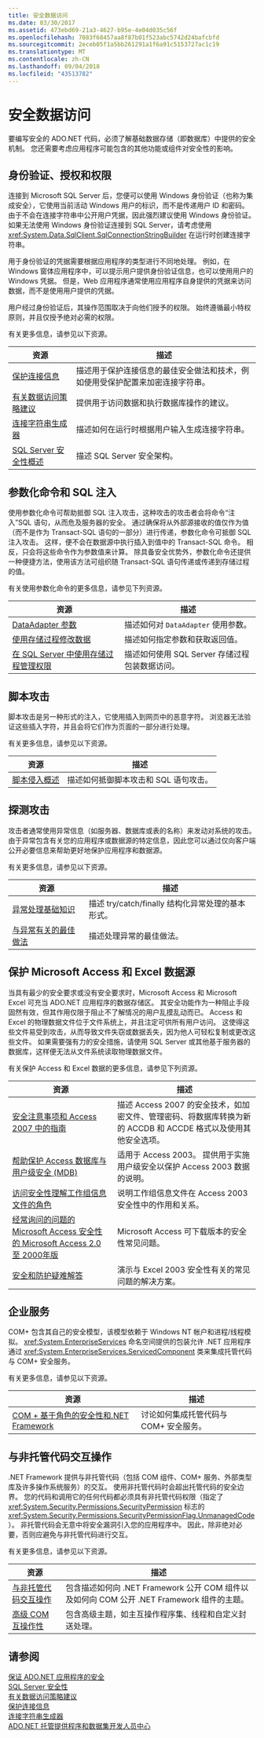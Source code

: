 ```yaml
---
title: 安全数据访问
ms.date: 03/30/2017
ms.assetid: 473ebd69-21a3-4627-b95e-4e04d035c56f
ms.openlocfilehash: 7083f68457aa8f87b01f523abc5742d24bafcbfd
ms.sourcegitcommit: 2eceb05f1a5bb261291a1f6a91c5153727ac1c19
ms.translationtype: MT
ms.contentlocale: zh-CN
ms.lasthandoff: 09/04/2018
ms.locfileid: "43513782"
---
```

# <a name="secure-data-access"></a>安全数据访问
要编写安全的 ADO.NET 代码，必须了解基础数据存储（即数据库）中提供的安全机制。 您还需要考虑应用程序可能包含的其他功能或组件对安全性的影响。  
  
## <a name="authentication-authorization-and-permissions"></a>身份验证、授权和权限  
 连接到 Microsoft SQL Server 后，您便可以使用 Windows 身份验证（也称为集成安全），它使用当前活动 Windows 用户的标识，而不是传递用户 ID 和密码。 由于不会在连接字符串中公开用户凭据，因此强烈建议使用 Windows 身份验证。 如果无法使用 Windows 身份验证连接到 SQL Server，请考虑使用 <xref:System.Data.SqlClient.SqlConnectionStringBuilder> 在运行时创建连接字符串。  
  
 用于身份验证的凭据需要根据应用程序的类型进行不同地处理。 例如，在 Windows 窗体应用程序中，可以提示用户提供身份验证信息，也可以使用用户的 Windows 凭据。 但是，Web 应用程序通常使用应用程序自身提供的凭据来访问数据，而不是使用用户提供的凭据。  
  
 用户经过身份验证后，其操作范围取决于向他们授予的权限。 始终遵循最小特权原则，并且仅授予绝对必需的权限。  
  
 有关更多信息，请参见以下资源。  
  
|资源|描述|  
|--------------|-----------------|  
|[保护连接信息](../../../../docs/framework/data/adonet/protecting-connection-information.md)|描述用于保护连接信息的最佳安全做法和技术，例如使用受保护配置来加密连接字符串。|  
|[有关数据访问策略建议](https://msdn.microsoft.com/library/72411f32-d12a-4de8-b961-e54fca7faaf5)|提供用于访问数据和执行数据库操作的建议。|  
|[连接字符串生成器](../../../../docs/framework/data/adonet/connection-string-builders.md)|描述如何在运行时根据用户输入生成连接字符串。|  
|[SQL Server 安全性概述](../../../../docs/framework/data/adonet/sql/overview-of-sql-server-security.md)|描述 SQL Server 安全架构。|  
  
## <a name="parameterized-commands-and-sql-injection"></a>参数化命令和 SQL 注入  
 使用参数化命令可帮助抵御 SQL 注入攻击，这种攻击的攻击者会将命令“注入”SQL 语句，从而危及服务器的安全。 通过确保将从外部源接收的值仅作为值（而不是作为 Transact-SQL 语句的一部分）进行传递，参数化命令可抵御 SQL 注入攻击。 这样，便不会在数据源中执行插入到值中的 Transact-SQL 命令。 相反，只会将这些命令作为参数值来计算。 除具备安全优势外，参数化命令还提供一种便捷方法，使用该方法可组织随 Transact-SQL 语句传递或传递到存储过程的值。  
  
 有关使用参数化命令的更多信息，请参见下列资源。  
  
|资源|描述|  
|--------------|-----------------|  
|[DataAdapter 参数](../../../../docs/framework/data/adonet/dataadapter-parameters.md)|描述如何对 `DataAdapter` 使用参数。|  
|[使用存储过程修改数据](../../../../docs/framework/data/adonet/modifying-data-with-stored-procedures.md)|描述如何指定参数和获取返回值。|  
|[在 SQL Server 中使用存储过程管理权限](../../../../docs/framework/data/adonet/sql/managing-permissions-with-stored-procedures-in-sql-server.md)|描述如何使用 SQL Server 存储过程包装数据访问。|  
  
## <a name="script-exploits"></a>脚本攻击  
 脚本攻击是另一种形式的注入，它使用插入到网页中的恶意字符。 浏览器无法验证这些插入字符，并且会将它们作为页面的一部分进行处理。  
  
 有关更多信息，请参见以下资源。  
  
|资源|描述|  
|--------------|-----------------|  
|[脚本侵入概述](https://msdn.microsoft.com/library/772c7312-211a-4eb3-8d6e-eec0aa1dcc07)|描述如何抵御脚本攻击和 SQL 语句攻击。|  
  
## <a name="probing-attacks"></a>探测攻击  
 攻击者通常使用异常信息（如服务器、数据库或表的名称）来发动对系统的攻击。 由于异常包含有关您的应用程序或数据源的特定信息，因此您可以通过仅向客户端公开必要信息来帮助更好地保护应用程序和数据源。  
  
 有关更多信息，请参见以下资源。  
  
|资源|描述|  
|--------------|-----------------|  
|[异常处理基础知识](../../../../docs/standard/exceptions/exception-handling-fundamentals.md)|描述 try/catch/finally 结构化异常处理的基本形式。|  
|[与异常有关的最佳做法](../../../../docs/standard/exceptions/best-practices-for-exceptions.md)|描述处理异常的最佳做法。|  
  
## <a name="protecting-microsoft-access-and-excel-data-sources"></a>保护 Microsoft Access 和 Excel 数据源  
 当具有最少的安全要求或没有安全要求时，Microsoft Access 和 Microsoft Excel 可充当 ADO.NET 应用程序的数据存储区。 其安全功能作为一种阻止手段固然有效，但其作用仅限于阻止不了解情况的用户乱摸乱动而已。 Access 和 Excel 的物理数据文件位于文件系统上，并且注定可供所有用户访问。 这使得这些文件易受到攻击，从而导致文件失窃或数据丢失，因为他人可轻松复制或更改这些文件。 如果需要强有力的安全措施，请使用 SQL Server 或其他基于服务器的数据库，这样便无法从文件系统读取物理数据文件。  
  
 有关保护 Access 和 Excel 数据的更多信息，请参见下列资源。  
  
|资源|描述|  
|--------------|-----------------|  
|[安全注意事项和 Access 2007 中的指南](https://go.microsoft.com/fwlink/?LinkId=98354)|描述 Access 2007 的安全技术，如加密文件、管理密码、将数据库转换为新的 ACCDB 和 ACCDE 格式以及使用其他安全选项。|  
|[帮助保护 Access 数据库与用户级安全 (MDB)](https://go.microsoft.com/fwlink/?LinkId=47697)|适用于 Access 2003。 提供用于实施用户级安全以保护 Access 2003 数据的说明。|  
|[访问安全性理解工作组信息文件的角色](https://support.microsoft.com/kb/305542)|说明工作组信息文件在 Access 2003 安全性中的作用和关系。|  
|[经常询问的问题的 Microsoft Access 安全性的 Microsoft Access 2.0 至 2000年版](https://go.microsoft.com/fwlink/?LinkId=47698)|Microsoft Access 可下载版本的安全性常见问题。|  
|[安全和防护疑难解答](https://go.microsoft.com/fwlink/?LinkId=47703)|演示与 Excel 2003 安全性有关的常见问题的解决方案。|  
  
## <a name="enterprise-services"></a>企业服务  
 COM+ 包含其自己的安全模型，该模型依赖于 Windows NT 帐户和进程/线程模拟。 <xref:System.EnterpriseServices> 命名空间提供的包装允许 .NET 应用程序通过 <xref:System.EnterpriseServices.ServicedComponent> 类来集成托管代码与 COM+ 安全服务。  
  
 有关更多信息，请参见以下资源。  
  
|资源|描述|  
|--------------|-----------------|  
|[COM + 基于角色的安全性和.NET Framework](https://msdn.microsoft.com/library/02ab22ef-e5e2-4d29-b33a-6e03d94c4981)|讨论如何集成托管代码与 COM+ 安全服务。|  
  
## <a name="interoperating-with-unmanaged-code"></a>与非托管代码交互操作  
 .NET Framework 提供与非托管代码（包括 COM 组件、COM+ 服务、外部类型库及许多操作系统服务）的交互。 使用非托管代码时会超出托管代码的安全边界。 您的代码和调用它的任何代码都必须具有非托管代码权限（指定了 <xref:System.Security.Permissions.SecurityPermission> 标志的 <xref:System.Security.Permissions.SecurityPermissionFlag.UnmanagedCode>）。 非托管代码会无意中将安全漏洞引入您的应用程序中。 因此，除非绝对必要，否则应避免与非托管代码进行交互。  
  
 有关更多信息，请参见以下资源。  
  
|资源|描述|  
|--------------|-----------------|  
|[与非托管代码交互操作](../../../../docs/framework/interop/index.md)|包含描述如何向 .NET Framework 公开 COM 组件以及如何向 COM 公开 .NET Framework 组件的主题。|  
|[高级 COM 互操作性](https://msdn.microsoft.com/library/3ada36e5-2390-4d70-b490-6ad8de92f2fb)|包含高级主题，如主互操作程序集、线程和自定义封送处理。|  
  
## <a name="see-also"></a>请参阅  
 [保证 ADO.NET 应用程序的安全](../../../../docs/framework/data/adonet/securing-ado-net-applications.md)  
 [SQL Server 安全性](../../../../docs/framework/data/adonet/sql/sql-server-security.md)  
 [有关数据访问策略建议](https://msdn.microsoft.com/library/72411f32-d12a-4de8-b961-e54fca7faaf5)  
 [保护连接信息](../../../../docs/framework/data/adonet/protecting-connection-information.md)  
 [连接字符串生成器](../../../../docs/framework/data/adonet/connection-string-builders.md)  
 [ADO.NET 托管提供程序和数据集开发人员中心](https://go.microsoft.com/fwlink/?LinkId=217917)

